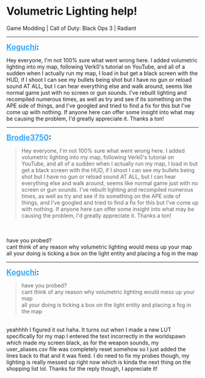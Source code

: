 # Volumetric Lighting help!
Game Modding | Call of Duty: Black Ops 3 | Radiant

---
<strong style="font-size: 1.4em;"><span style="text-decoration: underline;text-decoration-color: #34a7f9;"><span style="color:#34a7f9;">Koguchi</span></span>:</strong>

<p>Hey everyone, I&#39;m not 100% sure what went wrong here. I added volumetric lighting into my map, following Verk0&#39;s tutorial on YouTube, and all of a sudden when I actually run my map, I load in but get a black screen with the HUD, if I shoot I can see my bullets being shot but I have no gun or reload sound AT ALL, but I can hear everything else and walk around, seems like normal game just with no screen or gun sounds. I&#39;ve rebuilt lighting and recompiled numerous times, as well as try and see if its something on the APE side of things, and I&#39;ve googled and tried to find a fix for this but I&#39;ve come up with nothing. If anyone here can offer some insight into what may be causing the problem, I&#39;d greatly appreciate it. Thanks a ton!</p>

---
<strong style="font-size: 1.4em;"><span style="text-decoration: underline;text-decoration-color: #34a7f9;"><span style="color:#34a7f9;">Brodie3750</span></span>:</strong>

<p><blockquote>Hey everyone, I&#39;m not 100% sure what went wrong here. I added volumetric lighting into my map, following Verk0&#39;s tutorial on YouTube, and all of a sudden when I actually run my map, I load in but get a black screen with the HUD, if I shoot I can see my bullets being shot but I have no gun or reload sound AT ALL, but I can hear everything else and walk around, seems like normal game just with no screen or gun sounds. I&#39;ve rebuilt lighting and recompiled numerous times, as well as try and see if its something on the APE side of things, and I&#39;ve googled and tried to find a fix for this but I&#39;ve come up with nothing. If anyone here can offer some insight into what may be causing the problem, I&#39;d greatly appreciate it. Thanks a ton!<br /></blockquote><br /><br />have you probed?<br />cant think of any reason why volumetric lighting would mess up your map<br />all your doing is ticking a box on the light entity and placing a fog in the map</p>

---
<strong style="font-size: 1.4em;"><span style="text-decoration: underline;text-decoration-color: #34a7f9;"><span style="color:#34a7f9;">Koguchi</span></span>:</strong>

<p><blockquote>have you probed?<br />cant think of any reason why volumetric lighting would mess up your map<br />all your doing is ticking a box on the light entity and placing a fog in the map<br /></blockquote><br />yeahhhh I figured it out haha. It turns out when I made a new LUT specifically for my map I entered the text incorrectly in the worldspawn which made my screen black, as for the weapon sounds, my user_aliases.csv file was completely reset somehow so I just added the lines back to that and it was fixed. I do need to fix my probes though, my lighting is really messed up right now which is kinda the next thing on the shopping list lol. Thanks for the reply though, I appreciate it!</p>
